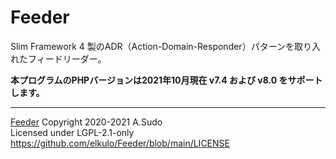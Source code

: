 # Feeder

Slim Framework 4 製のADR（Action-Domain-Responder）パターンを取り入れたフィードリーダー。

**本プログラムのPHPバージョンは2021年10月現在 v7.4 および v8.0 をサポートします。**

---

[Feeder](https://github.com/elkulo/Feeder/)
Copyright 2020-2021 A.Sudo<br />
Licensed under LGPL-2.1-only
https://github.com/elkulo/Feeder/blob/main/LICENSE
